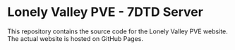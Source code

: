 # Lonely Valley PVE - 7DTD Server

This repository contains the source code for the Lonely Valley PVE website. The actual website is hosted on GitHub Pages.

